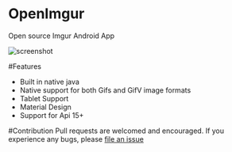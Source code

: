 OpenImgur
=========

Open source Imgur Android App

![screenshot](https://github.com/Kennyc1012/OpenImgur/raw/master/assets/ss1.png)

#Features
- Built in native java
- Native support for both Gifs and GifV image formats
- Tablet Support
- Material Design
- Support for Api 15+


#Contribution
Pull requests are welcomed and encouraged. If you experience any bugs, please [file an issue](https://github.com/Kennyc1012/OpenImgur/issues/new)
